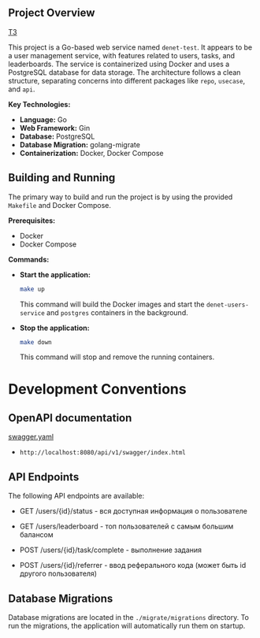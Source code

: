 ## Project Overview

[ТЗ](docs/ТЗ.md)


This project is a Go-based web service named `denet-test`. It appears to be a user management service, with features related to users, tasks, and leaderboards. The service is containerized using Docker and uses a PostgreSQL database for data storage. The architecture follows a clean structure, separating concerns into different packages like `repo`, `usecase`, and `api`.

**Key Technologies:**

*   **Language:** Go
*   **Web Framework:** Gin
*   **Database:** PostgreSQL
*   **Database Migration:** golang-migrate
*   **Containerization:** Docker, Docker Compose

## Building and Running

The primary way to build and run the project is by using the provided `Makefile` and Docker Compose.

**Prerequisites:**

*   Docker
*   Docker Compose


**Commands:**

*   **Start the application:**
    ```bash
    make up
    ```
    This command will build the Docker images and start the `denet-users-service` and `postgres` containers in the background.

*   **Stop the application:**
    ```bash
    make down
    ```
    This command will stop and remove the running containers.


# Development Conventions

## OpenAPI documentation

[swagger.yaml](docs/swagger.yaml)
*   `http://localhost:8080/api/v1/swagger/index.html`

## API Endpoints
The following API endpoints are available:

*   GET /users/{id}/status - вся доступная информация о пользователе


*   GET /users/leaderboard - топ пользователей с самым большим балансом

*   POST /users/{id}/task/complete - выполнение задания

*   POST /users/{id}/referrer - ввод реферального кода (может быть id другого пользователя)

## Database Migrations

Database migrations are located in the `./migrate/migrations` directory. To run the migrations, the application will automatically run them on startup.